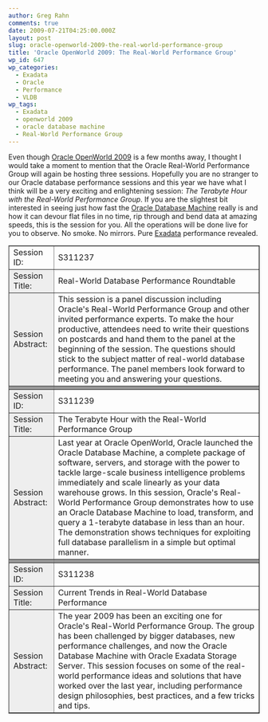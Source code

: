 ```yaml
---
author: Greg Rahn
comments: true
date: 2009-07-21T04:25:00.000Z
layout: post
slug: oracle-openworld-2009-the-real-world-performance-group
title: 'Oracle OpenWorld 2009: The Real-World Performance Group'
wp_id: 647
wp_categories:
  - Exadata
  - Oracle
  - Performance
  - VLDB
wp_tags:
  - Exadata
  - openworld 2009
  - oracle database machine
  - Real-World Performance Group
---
```


Even though [Oracle OpenWorld 2009](http://www.oracle.com/us/openworld/index.htm) is a few months away, I thought I would take a moment to mention that the Oracle Real-World Performance Group will again be hosting three sessions.  Hopefully you are no stranger to our Oracle database performance sessions and this year we have what I think will be a very exciting and enlightening session: _The Terabyte Hour with the Real-World Performance Group_. If you are the slightest bit interested in seeing just how fast the [Oracle Database Machine](http://www.oracle.com/database/database-machine.html) really is and how it can devour flat files in no time, rip through and bend data at amazing speeds, this is the session for you.  All the operations will be done live for you to observe.  No smoke.  No mirrors.  Pure [Exadata](http://www.oracle.com/database/exadata.html) performance revealed.

<table cellpadding="1" width="100%" border="1">
    <tr>
        <td>Session ID: </td>
        <td>S311237 </td>
    </tr>
    <tr>
        <td bgcolor="#eeeeee">Session Title: </td>
        <td>Real-World Database Performance Roundtable </td>
    </tr>
    <tr>
        <td bgcolor="#eeeeee">Session Abstract: </td>
        <td>This session is a panel discussion including Oracle's Real-World Performance Group and other invited performance experts. To make the hour productive, attendees need to write their questions on postcards and hand them to the panel at the beginning of the session. The questions should stick to the subject matter of real-world database performance. The panel members look forward to meeting you and answering your questions. </td>
    </tr>
    <tr>
        <td bgcolor="#999999"> </td>
        <td bgcolor="#999999"> </td>
    </tr>
    <tr>
        <td bgcolor="#eeeeee">Session ID: </td>
        <td>S311239 </td>
    </tr>
    <tr>
        <td bgcolor="#eeeeee">Session Title: </td>
        <td>The Terabyte Hour with the Real-World Performance Group </td>
    </tr>
    <tr>
        <td bgcolor="#eeeeee">Session Abstract: </td>
        <td>Last year at Oracle OpenWorld, Oracle launched the Oracle Database Machine, a complete package of software, servers, and storage with the power to tackle large-scale business intelligence problems immediately and scale linearly as your data warehouse grows. In this session, Oracle's Real-World Performance Group demonstrates how to use an Oracle Database Machine to load, transform, and query a 1-terabyte database in less than an hour. The demonstration shows techniques for exploiting full database parallelism in a simple but optimal manner. </td>
    </tr>
    <tr>
        <td bgcolor="#999999"> </td>
        <td bgcolor="#999999"> </td>
    </tr>
    <tr>
        <td bgcolor="#eeeeee">Session ID: </td>
        <td>S311238 </td>
    </tr>
    <tr>
        <td bgcolor="#eeeeee">Session Title: </td>
        <td>Current Trends in Real-World Database Performance </td>
    </tr>
    <tr>
        <td bgcolor="#eeeeee">Session Abstract: </td>
        <td>The year 2009 has been an exciting one for Oracle's Real-World Performance Group. The group has been challenged by bigger databases, new performance challenges, and now the Oracle Database Machine with Oracle Exadata Storage Server. This session focuses on some of the real-world performance ideas and solutions that have worked over the last year, including performance design philosophies, best practices, and a few tricks and tips. </td>
    </tr>
</table>